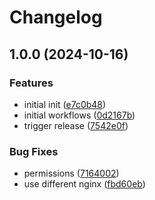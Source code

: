 # Changelog

## 1.0.0 (2024-10-16)


### Features

* initial init ([e7c0b48](https://github.com/Jmainguy/hey.soh.re/commit/e7c0b48fa5b2a00aed2a3e187cb8d2fa1bbc2492))
* initial workflows ([0d2167b](https://github.com/Jmainguy/hey.soh.re/commit/0d2167b163e67c7ed7f092ffe7779b3b48d04b05))
* trigger release ([7542e0f](https://github.com/Jmainguy/hey.soh.re/commit/7542e0f34ca24e143f4143be6da39d02ebab6d71))


### Bug Fixes

* permissions ([7164002](https://github.com/Jmainguy/hey.soh.re/commit/716400218be3bf5c5a4f884a787bb5946492eacb))
* use different nginx ([fbd60eb](https://github.com/Jmainguy/hey.soh.re/commit/fbd60ebe366f07258051d6aa24ed318e7c72d8e2))
